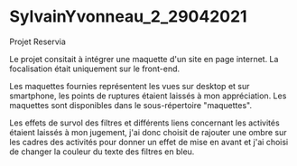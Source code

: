 # SylvainYvonneau_2_29042021
Projet Reservia

Le projet consitait à intégrer une maquette d'un site en page internet.
La focalisation était uniquement sur le front-end.

Les maquettes fournies représentent les vues sur desktop et sur smartphone, les points de ruptures étaient laissés à mon appréciation.
Les maquettes sont disponibles dans le sous-répertoire "maquettes".

Les effets de survol des filtres et différents liens concernant les activités étaient laissés à mon jugement, j'ai donc choisit de rajouter une ombre sur les cadres des activités pour donner un effet de mise en avant et j'ai choisi de changer la couleur du texte des filtres en bleu.